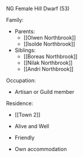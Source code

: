 NG Female Hill Dwarf (53)

Family:
- Parents:
	- [[Olwen Northbrook]]
	- [[Isolde Northbrook]]
- Siblings:
	- [[Boreas Northbrook]]
	- [[Nilak Northbrook]]
	- [[Andri Northbrook]]

Occupation:
- Artisan or Guild member

Residence:
- [[Town 2]] 


- Alive and Well
- Friendly
- Own accommodation